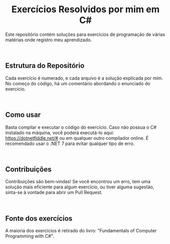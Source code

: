 <h1 align="center">Exercícios Resolvidos por mim em C#</h1>
<p>Este repositório contém soluções para exercícios de programação de várias matérias onde registro meu aprendizado.</p>
<br>
<h2>Estrutura do Repositório</h2>
<p>Cada exercício é numerado, e cada arquivo é a solução explicada por mim. No começo do código, há um comentário abordando o enunciado do exercício.</p>
<br>
<h2>Como usar</h2>
<p>Basta compilar e executar o código do exercício. Caso não possua o C# instalado na máquina, você poderá executá-lo aqui: <a href="https://dotnetfiddle.net/#">https://dotnetfiddle.net/#</a> ou em qualquer outro compilador online. É recomendado usar o .NET 7 para evitar qualquer tipo de erro.</p>
<br>
<h2>Contribuições</h2>
<p>Contribuições são bem-vindas! Se você encontrou um erro, tem uma solução mais eficiente para algum exercício, ou tiver alguma sugestão, sinta-se à vontade para abrir um Pull Request. </p>
<br>
<h2>Fonte dos exercícios</h2>
<p>A maioria dos exercícios é retirado do livro: "Fundamentals of Computer Programming with C#".</p>

